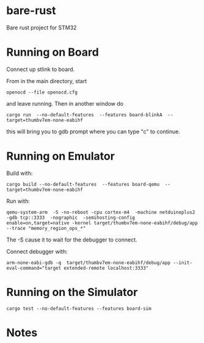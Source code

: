 # bare-rust

Bare rust project for STM32 

# Running on Board

Connect up stlink to board. 

From in the main directory, start
```aiignore
openocd --file openocd.cfg 
```
and leave running. Then in another window do 
```aiignore
cargo run  --no-default-features  --features board-blinkA  --target=thumbv7em-none-eabihf 
```
this will bring you to gdb prompt where you can type "c" to continue.

# Running on Emulator

Build with:
```aiignore
cargo build --no-default-features  --features board-qemu  --target=thumbv7em-none-eabihf 
```

Run with:

```aiignore
qemu-system-arm  -S -no-reboot -cpu cortex-m4  -machine netduinoplus2  -gdb tcp::3333  -nographic  -semihosting-config enable=on,target=native -kernel target/thumbv7em-none-eabihf/debug/app  --trace "memory_region_ops_*" 
```
The -S cause it to wait for the debugger to connect.  

Connect debugger with:

```aiignore
arm-none-eabi-gdb -q  target/thumbv7em-none-eabihf/debug/app --init-eval-command="target extended-remote localhost:3333"
```

# Running on the Simulator

```aiignore
cargo test --no-default-features --features board-sim
```

# Notes
